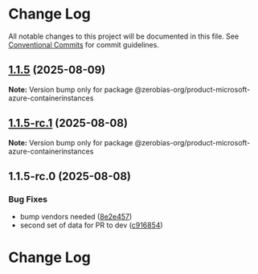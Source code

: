 # Change Log

All notable changes to this project will be documented in this file.
See [Conventional Commits](https://conventionalcommits.org) for commit guidelines.

## [1.1.5](https://github.com/zerobias-org/product/compare/@zerobias-org/product-microsoft-azure-containerinstances@1.1.5-rc.1...@zerobias-org/product-microsoft-azure-containerinstances@1.1.5) (2025-08-09)

**Note:** Version bump only for package @zerobias-org/product-microsoft-azure-containerinstances





## [1.1.5-rc.1](https://github.com/zerobias-org/product/compare/@zerobias-org/product-microsoft-azure-containerinstances@1.1.5-rc.0...@zerobias-org/product-microsoft-azure-containerinstances@1.1.5-rc.1) (2025-08-08)

**Note:** Version bump only for package @zerobias-org/product-microsoft-azure-containerinstances





## 1.1.5-rc.0 (2025-08-08)


### Bug Fixes

* bump vendors needed ([8e2e457](https://github.com/zerobias-org/product/commit/8e2e457e0b5d7141a05e8f2c178bc2854f2b7178))
* second set of data for PR to dev ([c916854](https://github.com/zerobias-org/product/commit/c916854bcf229b1c2042ffdea18472d66a061aaf))





# Change Log
